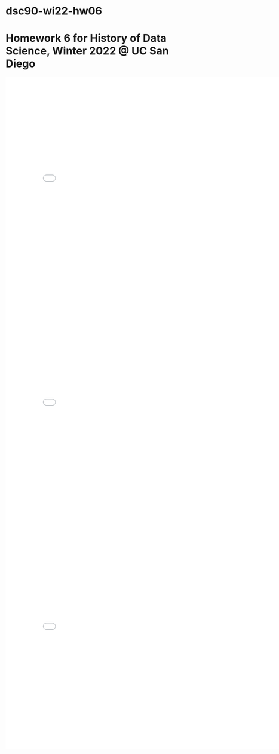 # dsc90-wi22-hw06
# Homework 6 for History of Data Science, Winter 2022 @ UC San Diego

<iframe src='../snow-map.html' width=800 height=600 frameBorder=0></iframe>
<iframe src='../galton-fig.html' width=800 height=600 frameBorder=0></iframe>
<iframe src='../france-fig.html' width=800 height=600 frameBorder=0></iframe>
